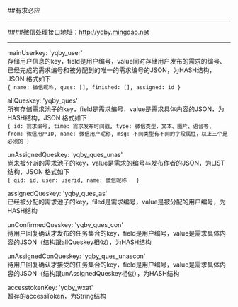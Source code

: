 ##有求必应
***  
####微信处理接口地址：http://yqby.mingdao.net  
***

mainUserkey: 'yqby_user'  
存储用户信息的key，field是用户编号，value同时存储用户发布的需求的编号、已经完成的需求编号和被分配到的唯一的需求编号的JSON，为HASH结构，JSON 格式如下  
`{
	name: 微信昵称,
	ques: [],
	finished: [],
	assigned: id
}`

allQueskey: 'yqby_ques'  
所有存储需求池子的key，field是需求编号，value是需求具体内容的JSON，为HASH结构，JSON 格式如下  
`{
	id: 需求编号,
	time: 需求发布时间戳,
	type: 微信类型，文本、图片、语音等,
	from: 微信用户ID,
	name: 微信用户昵称,
	msg: 不同类型有不同的字段属性，以上三个是必须的
}`

unAssignedQueskey: 'yqby_ques_unas'  
尚未被分派的需求池子的key，value是需求的编号与发布作者的JSON，为LIST结构，JSON 格式如下  
`{
	qid: id,
	user: userid,
	name: 微信昵称	
}`

assignedQueskey: 'yqby_ques_as'  
已经被分配的需求池子的key，filed是需求编号，value是被分配的用户编号，为HASH结构

unConfirmedQueskey: 'yqby_ques_con'  
待用户回复确认才发布的任务集合的key，field是用户编号，value是需求具体内容的JSON（结构跟allQueskey相似），为HASH结构

unAssignedConQueskey: 'yqby_ques_unascon'  
待用户回复确认才接受的任务集合的key，field是用户编号，value是需求具体内容的JSON（结构跟unAssignedQueskey相似），为HASH结构
			
accesstokenKey: 'yqby_wxat'  
暂存的accessToken，为String结构